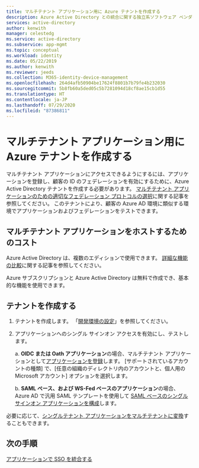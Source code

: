 ```yaml
---
title: マルチテナント アプリケーション用に Azure テナントを作成する
description: Azure Active Directory との統合に関する独立系ソフトウェア ベンダー向けガイダンス
services: active-directory
author: kenwith
manager: celestedg
ms.service: active-directory
ms.subservice: app-mgmt
ms.topic: conceptual
ms.workload: identity
ms.date: 05/22/2019
ms.author: kenwith
ms.reviewer: jeeds
ms.collection: M365-identity-device-management
ms.openlocfilehash: 264d4afb50904be17624f8801b7b79fe4b232030
ms.sourcegitcommit: 5b8fb60a5ded05c5b7281094d18cf8ae15cb1d55
ms.translationtype: HT
ms.contentlocale: ja-JP
ms.lasthandoff: 07/29/2020
ms.locfileid: "87386811"
---
```

# <a name="create-an-azure-tenant-for-a-multi-tenant-application"></a>マルチテナント アプリケーション用に Azure テナントを作成する  

マルチテナント アプリケーションにアクセスできるようにするには、アプリケーションを登録し、顧客の ID のフェデレーションを有効にするために、Azure Active Directory テナントを作成する必要があります。 [マルチテナント アプリケーションのための適切なフェデレーション プロトコルの選択](isv-choose-multi-tenant-federation.md)に関する記事を参照してください。 このテナントにより、顧客の Azure AD 環境に類似する環境でアプリケーションおよびフェデレーションをテストできます。

## <a name="costs-of-hosting-a-multi-tenant-application"></a>マルチテナント アプリケーションをホストするためのコスト

Azure Active Directory は、複数のエディションで使用できます。 [詳細な機能の比較](https://azure.microsoft.com/pricing/details/active-directory/)に関する記事を参照してください。

Azure サブスクリプションと Azure Active Directory は無料で作成でき、基本的な機能を使用できます。

## <a name="create-your-tenant"></a>テナントを作成する

1. テナントを作成します。 「[開発環境の設定](../develop/quickstart-create-new-tenant.md)」を参照してください。

2. アプリケーションへのシングル サインオン アクセスを有効にし、テストします。

   a. **OIDC または Oath アプリケーション**の場合、マルチテナント アプリケーションとして[アプリケーションを登録](../develop/quickstart-register-app.md)します。 ‎[サポートされているアカウントの種類] で、[任意の組織のディレクトリ内のアカウントと、個人用の Microsoft アカウント] オプションを選択します。

   b. **SAML ベース、および WS-Fed ベースのアプリケーション**の場合、Azure AD で汎用 SAML テンプレートを使用して [SAML ベースのシングル サインオン アプリケーションを構成](configure-saml-single-sign-on.md)します。

必要に応じて、[シングルテナント アプリケーションをマルチテナントに変換](../develop/howto-convert-app-to-be-multi-tenant.md)することもできます。

## <a name="next-steps"></a>次の手順

[アプリケーションで SSO を統合する](isv-sso-content.md)
